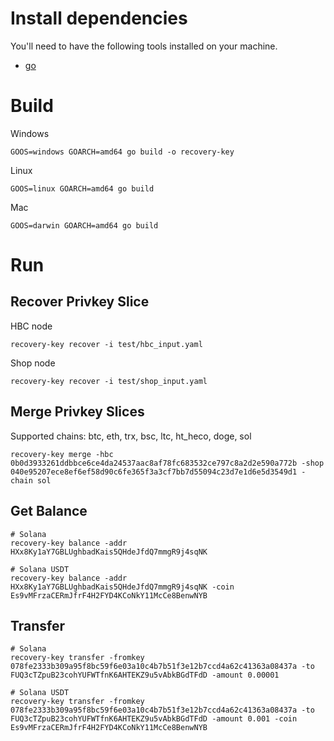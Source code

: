 # Install dependencies

You'll need to have the following tools installed on your machine.

- [go](https://golang.org/)

# Build

Windows
```
GOOS=windows GOARCH=amd64 go build -o recovery-key
```

Linux
```
GOOS=linux GOARCH=amd64 go build
```

Mac
```
GOOS=darwin GOARCH=amd64 go build
```

# Run 

## Recover Privkey Slice

HBC node
```
recovery-key recover -i test/hbc_input.yaml
```

Shop node
```
recovery-key recover -i test/shop_input.yaml
```

## Merge Privkey Slices

Supported chains: btc, eth, trx, bsc, ltc, ht_heco, doge, sol

```
recovery-key merge -hbc 0b0d3933261ddbbce6ce4da24537aac8af78fc683532ce797c8a2d2e590a772b -shop 040e95207ece8ef6ef58d90c6fe365f3a3cf7bb7d55094c23d7e1d6e5d3549d1 -chain sol
```

## Get Balance

```
# Solana
recovery-key balance -addr HXx8Ky1aY7GBLUghbadKais5QHdeJfdQ7mmgR9j4sqNK

# Solana USDT
recovery-key balance -addr HXx8Ky1aY7GBLUghbadKais5QHdeJfdQ7mmgR9j4sqNK -coin Es9vMFrzaCERmJfrF4H2FYD4KCoNkY11McCe8BenwNYB
```

## Transfer

```
# Solana
recovery-key transfer -fromkey 078fe2333b309a95f8bc59f6e03a10c4b7b51f3e12b7ccd4a62c41363a08437a -to FUQ3cTZpuB23cohYUFWTfnK6AHTEKZ9u5vAbkBGdTFdD -amount 0.00001

# Solana USDT
recovery-key transfer -fromkey 078fe2333b309a95f8bc59f6e03a10c4b7b51f3e12b7ccd4a62c41363a08437a -to FUQ3cTZpuB23cohYUFWTfnK6AHTEKZ9u5vAbkBGdTFdD -amount 0.001 -coin Es9vMFrzaCERmJfrF4H2FYD4KCoNkY11McCe8BenwNYB
```
